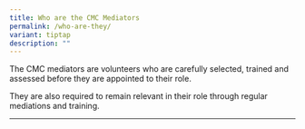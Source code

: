 ```yaml
---
title: Who are the CMC Mediators
permalink: /who-are-they/
variant: tiptap
description: ""
---
```

<p>The CMC mediators are volunteers who are carefully selected, trained and
assessed before they are appointed to their role.</p>
<p>They are also required to remain relevant in their role through regular
mediations and training.</p>
<p></p>
<hr>
<p></p>